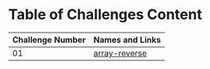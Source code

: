 # Table of Challenges Content

| Challenge Number | Names and Links                                                                                                                          |
| ---------------- | ---------------------------------------------------------------------------------------------------------------------------------------- |
| 01               | [array-reverse](https://github.com/mohammed-khamees/data-structures-and-algorithms/blob/main/javascript/code-challenges401/arrayReverse) |
